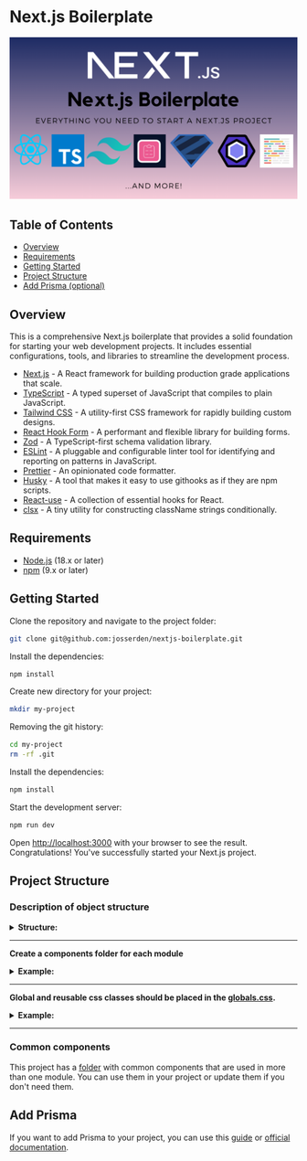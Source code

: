 # Next.js Boilerplate

![banner.png](public%2Fbanner.png)

## Table of Contents

- [Overview](#overview)
- [Requirements](#requirements)
- [Getting Started](#getting-started)
- [Project Structure](#project-structure)
- [Add Prisma (optional)](#add-prisma)

## Overview

This is a comprehensive Next.js boilerplate that provides a solid foundation for starting your web
development projects. It includes essential configurations, tools, and libraries to streamline the
development process.

- [Next.js](https://nextjs.org/) - A React framework for building production grade applications that
  scale.
- [TypeScript](https://www.typescriptlang.org/) - A typed superset of JavaScript that compiles to
  plain JavaScript.
- [Tailwind CSS](https://tailwindcss.com/) - A utility-first CSS framework for rapidly building
  custom designs.
- [React Hook Form](https://react-hook-form.com/) - A performant and flexible library for building
  forms.
- [Zod](https://zod.dev/) - A TypeScript-first schema validation library.
- [ESLint](https://eslint.org/docs/latest/) - A pluggable and configurable linter tool for
  identifying and reporting on patterns in JavaScript.
- [Prettier](https://prettier.io/docs/en/) - An opinionated code formatter.
- [Husky](https://typicode.github.io/husky/) - A tool that makes it easy to use githooks as if they
  are npm scripts.
- [React-use](https://streamich.github.io/react-use/) - A collection of essential hooks for React.
- [clsx](https://github.com/lukeed/clsx#readme) - A tiny utility for constructing className strings
  conditionally.

## Requirements

- [Node.js](https://nodejs.org/en/) (18.x or later)
- [npm](https://www.npmjs.com/) (9.x or later)

## Getting Started

Clone the repository and navigate to the project folder:

```bash
git clone git@github.com:josserden/nextjs-boilerplate.git
```

Install the dependencies:

```sh
npm install
```

Create new directory for your project:

```sh
mkdir my-project
```

Removing the git history:

```sh
cd my-project
rm -rf .git
```

Install the dependencies:

```sh
npm install
```

Start the development server:

```sh
npm run dev
```

Open [http://localhost:3000](http://localhost:3000) with your browser to see the result.
Congratulations! You've successfully started your Next.js project.

## Project Structure

### Description of object structure

<details>

<summary><b>Structure: </b></summary>

<br/>

```
├── .husky -> folder with githooks
|-- app -> folder with the main code of the project (pages, layout, etc.)
|-- components -> folder with reusable components
    |-- button -> folder with buttons components
    |-- form -> folder with form components
    |-- navigation -> folder with navigation components
    |-- ui -> folder with ui components
|-- public -> folder with static files (images, fonts, etc.)
<!-- You can create these folders already in work -->
|-- data -> data for the project ( from graphql, json, etc.)
|-- utils -> helpers, functions, etc.
```

</details>

---

**Create a components folder for each module**

<details>

<summary><b>Example:</b></summary>

<br/>

```
# ✅ Good

├── components
    ├── layout
        ├── Header
            ├── index.ts -> file for re->export
            ├── Header.tsx -> main component
            ├── Logo -> folder with component for this module
                ├── index.ts
                ├── Logo.tsx
        ├── Footer
            ├── index.ts
            ├── Footer.tsx
```

</details>

---

**Global and reusable css classes should be placed in the [globals.css](app%2Fglobals.css).**

<details>

<summary><b>Example:</b></summary>

<br/>

```css
/*globals.css */
@layer base {
  html {
    @apply scroll-smooth;
  }
}

@layer components {
  .your-class {
    @apply ...;
  }
}
```

</details>

---

### Common components

This project has a [folder](components) with common components that are used in more than one
module. You can use them in your project or update them if you don't need them.

## Add Prisma

If you want to add Prisma to your project, you can use this
[guide](https://codevoweb.com/how-to-setup-prisma-orm-in-nextjs-13-app-directory/) or
[official documentation](https://www.prisma.io/nextjs).

